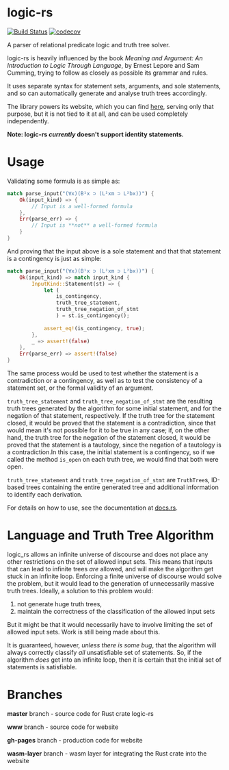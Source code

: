# logic-rs
[![Build Status](https://travis-ci.org/ixjf/logic-rs.svg?branch=master)](https://travis-ci.org/ixjf/logic-rs)
[![codecov](https://codecov.io/gh/ixjf/logic-rs/branch/master/graph/badge.svg)](https://codecov.io/gh/ixjf/logic-rs)

A parser of relational predicate logic and truth tree solver.

logic-rs is heavily influenced by the book _Meaning and Argument:
An Introduction to Logic Through Language_, by Ernest Lepore and Sam Cumming, trying
to follow as closely as possible its grammar and rules.

It uses separate syntax for statement sets, arguments, and sole statements, and so
can automatically generate and analyse truth trees accordingly.

The library powers its website, which you can find [here](https://ixjf.github.io/logic-rs/),
serving only that purpose, but it is not tied to it at all, and can be used
completely independently.

**Note: logic-rs _currently_ doesn't support identity statements.**

# Usage
Validating some formula is as simple as:

```rust
match parse_input("(∀x)(B¹x ⊃ (L²xm ⊃ L²bx))") {
    Ok(input_kind) => {
        // Input is a well-formed formula
    },
    Err(parse_err) => {
        // Input is **not** a well-formed formula
    }
}
```

And proving that the input above is a sole statement and that that statement is a contingency
is just as simple:
```rust
match parse_input("(∀x)(B¹x ⊃ (L²xm ⊃ L²bx))") {
    Ok(input_kind) => match input_kind {
        InputKind::Statement(st) => {
            let (
                is_contingency,
                truth_tree_statement,
                truth_tree_negation_of_stmt
                ) = st.is_contingency();
            
            assert_eq!(is_contingency, true);
        },
        _ => assert!(false)
    },
    Err(parse_err) => assert!(false)
}
```

The same process would be used to test whether the statement is a contradiction or a contingency, as well
as to test the consistency of a statement set, or the formal validity of an argument. 


`truth_tree_statement` and `truth_tree_negation_of_stmt` are the resulting truth trees generated by the algorithm for some initial statement, and for the negation of that statement, respectively. If the truth tree
for the statement closed, it would be proved that the statement is a contradiction, since that would mean it's not possible
for it to be true in any case; if, on the other hand, the truth tree for the negation of the statement closed, it would be
proved that the statement is a tautology, since the negation of a tautology is a contradiction.In this case, the initial statement is a contingency, so if we called the method `is_open` on each
truth tree, we would find that both were open. 

`truth_tree_statement` and `truth_tree_negation_of_stmt` are
`TruthTree`s, ID-based trees containing the entire generated tree and additional information to identify
each derivation.


For details on how to use, see the documentation at [docs.rs](https://docs.rs/logic_rs/0.1.0).

# Language and Truth Tree Algorithm
logic_rs allows an infinite universe of discourse and does not place any other restrictions on the set
of allowed input sets. This means that inputs that can lead to infinite trees _are_ allowed,
and will make the algorithm get stuck in an infinite loop. Enforcing a finite universe of discourse
would solve the problem, but it would lead to the generation of unnecessarily massive truth trees. Ideally,
a solution to this problem would:
1) not generate huge truth trees,
2) maintain the correctness of the classification of the allowed input sets

But it might be that it would necessarily have to involve limiting the set of allowed input sets. Work is still
being made about this.

It is guaranteed, however, _unless there is some bug_, that the algorithm will always correctly classify
_all_ unsatisfiable set of statements. So, if the algorithm _does_ get into an infinite loop, then
it is certain that the initial set of statements is satisfiable.

# Branches

**master** branch - source code for Rust crate logic-rs

**www** branch - source code for website

**gh-pages** branch - production code for website

**wasm-layer** branch - wasm layer for integrating the Rust crate into the website
